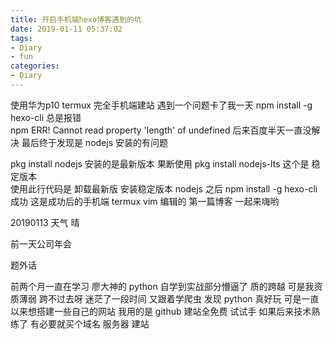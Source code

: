 ```yaml
---
title: 开启手机端hexo博客遇到的坑
date: 2019-01-11 05:37:02
tags: 
- Diary
- fun
categories:
- Diary
---
```

使用华为p10 termux 完全手机端建站 遇到一个问题卡了我一天 
npm install -g hexo-cli 
总是报错  
npm ERR! Cannot read property 'length' of undefined
后来百度半天一直没解决
最后终于发现是 nodejs 安装的有问题

<!--more-->

pkg install nodejs 安装的是最新版本
果断使用
pkg install nodejs-lts 这个是 稳定版本   
使用此行代码是 卸载最新版 安装稳定版本 nodejs 
之后 npm install -g hexo-cli 成功 
这是成功后的手机端 termux vim 编辑的 第一篇博客 
一起来嗨哟  

20190113 天气 晴 

前一天公司年会  

题外话

前两个月一直在学习 廖大神的 python 自学到实战部分懵逼了
质的跨越 可是我资质薄弱 跨不过去呀  迷茫了一段时间 又跟着学爬虫 发现 python 真好玩 可是一直以来想搭建一些自己的网站 我用的是 github 建站全免费  试试手 如果后来技术熟练了  有必要就买个域名 服务器 建站  
